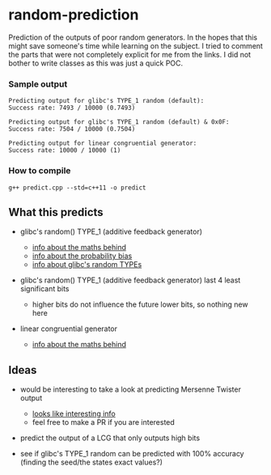 # random-prediction
Prediction of the outputs of poor random generators.
In the hopes that this might save someone's time while learning on the subject.
I tried to comment the parts that were not completely explicit for me from the links.
I did not bother to write classes as this was just a quick POC.

### Sample output
```
Predicting output for glibc's TYPE_1 random (default):
Success rate: 7493 / 10000 (0.7493)

Predicting output for glibc's TYPE_1 random (default) & 0x0F:
Success rate: 7504 / 10000 (0.7504)

Predicting output for linear congruential generator:
Success rate: 10000 / 10000 (1)
```

### How to compile
```
g++ predict.cpp --std=c++11 -o predict
```


## What this predicts
- glibc's random() TYPE_1 (additive feedback generator)
  - [info about the maths behind](http://www.mathstat.dal.ca/~selinger/random/)
  - [info about the probability bias](http://stackoverflow.com/a/14679656/395386)
  - [info about glibc's random TYPEs](http://stackoverflow.com/a/25819262/395386)

- glibc's random() TYPE_1 (additive feedback generator) last 4 least significant bits
  - higher bits do not influence the future lower bits, so nothing new here

- linear congruential generator
  - [info about the maths behind](http://www.pcg-random.org/predictability.html)


## Ideas
- would be interesting to take a look at predicting Mersenne Twister output
  - [looks like interesting info](https://jazzy.id.au/2010/09/22/cracking_random_number_generators_part_3.html)
  - feel free to make a PR if you are interested

- predict the output of a LCG that only outputs high bits

- see if glibc's TYPE_1 random can be predicted with 100% accuracy (finding the seed/the states exact values?)
